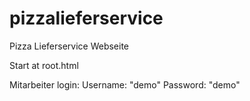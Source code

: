 # pizzalieferservice
Pizza Lieferservice Webseite

Start at root.html

Mitarbeiter login:
Username: "demo"
Password: "demo"
